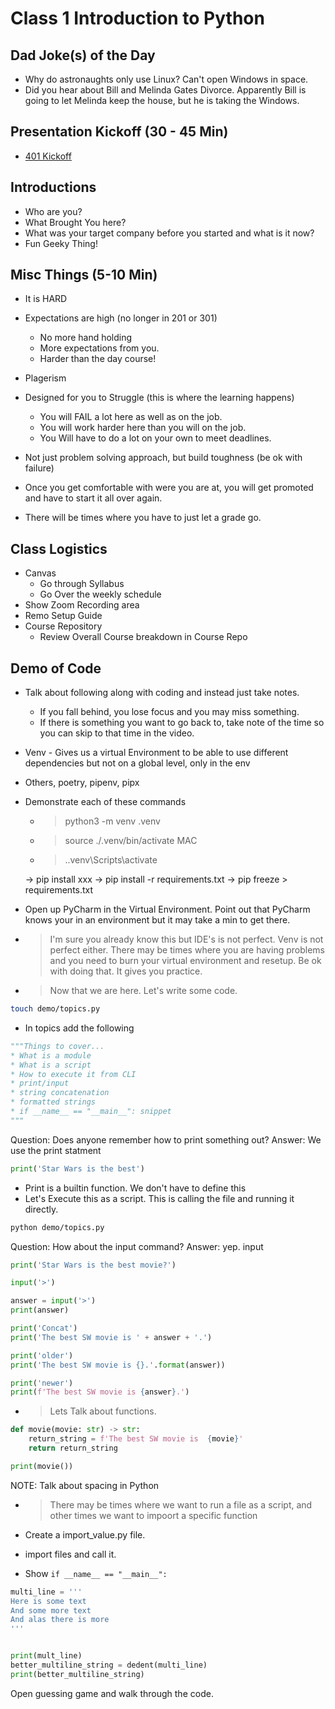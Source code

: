 # Class 1 Introduction to Python

## Dad Joke(s) of the Day

- Why do astronaughts only use Linux? Can't open Windows in space.
- Did you hear about Bill and Melinda Gates Divorce.  Apparently Bill is going to let Melinda keep the house, but he is taking the Windows.

## Presentation Kickoff (30 - 45 Min)

- [401 Kickoff](https://docs.google.com/presentation/d/1CrJZW7G4NA8UCud69IXa1VFlvJxY18wkEqIMQ1J_vvU/edit#slide=id.ge708d69c0a_0_286)

## Introductions

- Who are you?
- What Brought You here?
- What was your target company before you started and what is it now?
- Fun Geeky Thing!

## Misc Things (5-10 Min)

- It is HARD
- Expectations are high (no longer in 201 or 301)
  - No more hand holding
  - More expectations from you.
  - Harder than the day course!
- Plagerism
- Designed for you to Struggle (this is where the learning happens)
  - You will FAIL a lot here as well as on the job.
  - You will work harder here than you will on the job.
  - You Will have to do a lot on your own to meet deadlines.
- Not just problem solving approach, but build toughness (be ok with failure)
- Once you get comfortable with were you are at, you will get promoted and have to start it all over again.

- There will be times where you have to just let a grade go.

## Class Logistics

- Canvas
  - Go through Syllabus
  - Go Over the weekly schedule
- Show Zoom Recording area
- Remo Setup Guide
- Course Repository
  - Review Overall Course breakdown in Course Repo

## Demo of Code

- Talk about following along with coding and instead just take notes.
  - If you fall behind, you lose focus and you may miss something.
  - If there is something you want to go back to, take note of the time so you can skip to that time in the video.
- Venv - Gives us a virtual Environment to be able to use different dependencies but not on a global level, only in the env
- Others, poetry, pipenv, pipx
- Demonstrate each of these commands
  - > python3 -m venv .venv
  - > source ./.venv/bin/activate MAC
  - > .\.venv\Scripts\activate

  -> pip install xxx
  -> pip install -r requirements.txt
  -> pip freeze > requirements.txt

- Open up PyCharm in the Virtual Environment.  Point out that PyCharm knows your in an environment but it may take a min to get there.
- > I'm sure you already know this but IDE's is not perfect.  Venv is not perfect either. There may be times where you are having problems and you need to burn your virtual environment and resetup.  Be ok with doing that. It gives you practice.

- > Now that we are here.  Let's write some code.

```zsh
touch demo/topics.py
```

- In topics add the following

```python
"""Things to cover...
* What is a module
* What is a script
* How to execute it from CLI
* print/input
* string concatenation
* formatted strings
* if __name__ == "__main__": snippet
"""
```

Question: Does anyone remember how to print something out?
Answer: We use the print statment

```python
print('Star Wars is the best')
```

- Print is a builtin function. We don't have to define this
- Let's Execute this as a script. This is calling the file and running it directly.

```bash
python demo/topics.py
```

Question: How about the input command?
Answer: yep. input

```python
print('Star Wars is the best movie?')

input('>')

answer = input('>')
print(answer)

print('Concat')
print('The best SW movie is ' + answer + '.')

print('older')
print('The best SW movie is {}.'.format(answer))

print('newer')
print(f'The best SW movie is {answer}.')
```

- > Lets Talk about functions.

```python
def movie(movie: str) -> str:
    return_string = f'The best SW movie is  {movie}'
    return return_string

print(movie())
```

NOTE: Talk about spacing in Python

- > There may be times where we want to run a file as a script, and other times we want to impoort a specific function

- Create a import_value.py file.
- import files and call it.

- Show `if __name__ == "__main__":`

```python
multi_line = '''
Here is some text
And some more text
And alas there is more
'''


print(mult_line)
better_multiline_string = dedent(multi_line)
print(better_multiline_string)
```

Open guessing game and walk through the code.
